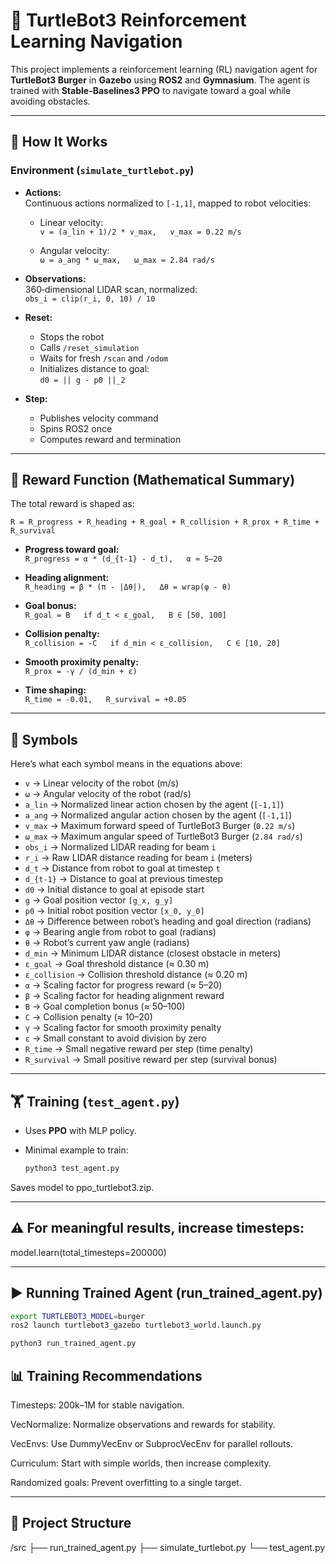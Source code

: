 # 🤖 TurtleBot3 Reinforcement Learning Navigation

This project implements a reinforcement learning (RL) navigation agent for **TurtleBot3 Burger** in **Gazebo** using **ROS2** and **Gymnasium**. The agent is trained with **Stable-Baselines3 PPO** to navigate toward a goal while avoiding obstacles.

---

## 🚀 How It Works

### Environment (`simulate_turtlebot.py`)

- **Actions:**  
  Continuous actions normalized to `[-1,1]`, mapped to robot velocities:

  - Linear velocity:  
    `v = (a_lin + 1)/2 * v_max,   v_max = 0.22 m/s`

  - Angular velocity:  
    `ω = a_ang * ω_max,   ω_max = 2.84 rad/s`

- **Observations:**  
  360‑dimensional LIDAR scan, normalized:  
  `obs_i = clip(r_i, 0, 10) / 10`

- **Reset:**  
  - Stops the robot  
  - Calls `/reset_simulation`  
  - Waits for fresh `/scan` and `/odom`  
  - Initializes distance to goal:  
    `d0 = || g - p0 ||_2`

- **Step:**  
  - Publishes velocity command  
  - Spins ROS2 once  
  - Computes reward and termination  

---

## 🧮 Reward Function (Mathematical Summary)

The total reward is shaped as:

`R = R_progress + R_heading + R_goal + R_collision + R_prox + R_time + R_survival`

- **Progress toward goal:**  
  `R_progress = α * (d_{t-1} - d_t),   α ≈ 5–20`

- **Heading alignment:**  
  `R_heading = β * (π - |Δθ|),   Δθ = wrap(φ - θ)`

- **Goal bonus:**  
  `R_goal = B   if d_t < ε_goal,   B ∈ [50, 100]`

- **Collision penalty:**  
  `R_collision = -C   if d_min < ε_collision,   C ∈ [10, 20]`

- **Smooth proximity penalty:**  
  `R_prox = -γ / (d_min + ε)`

- **Time shaping:**  
  `R_time = -0.01,   R_survival = +0.05`

---

## 🔣 Symbols

Here’s what each symbol means in the equations above:

- `v` → Linear velocity of the robot (m/s)  
- `ω` → Angular velocity of the robot (rad/s)  
- `a_lin` → Normalized linear action chosen by the agent (`[-1,1]`)  
- `a_ang` → Normalized angular action chosen by the agent (`[-1,1]`)  
- `v_max` → Maximum forward speed of TurtleBot3 Burger (`0.22 m/s`)  
- `ω_max` → Maximum angular speed of TurtleBot3 Burger (`2.84 rad/s`)  
- `obs_i` → Normalized LIDAR reading for beam `i`  
- `r_i` → Raw LIDAR distance reading for beam `i` (meters)  
- `d_t` → Distance from robot to goal at timestep `t`  
- `d_{t-1}` → Distance to goal at previous timestep  
- `d0` → Initial distance to goal at episode start  
- `g` → Goal position vector `[g_x, g_y]`  
- `p0` → Initial robot position vector `[x_0, y_0]`  
- `Δθ` → Difference between robot’s heading and goal direction (radians)  
- `φ` → Bearing angle from robot to goal (radians)  
- `θ` → Robot’s current yaw angle (radians)  
- `d_min` → Minimum LIDAR distance (closest obstacle in meters)  
- `ε_goal` → Goal threshold distance (≈ 0.30 m)  
- `ε_collision` → Collision threshold distance (≈ 0.20 m)  
- `α` → Scaling factor for progress reward (≈ 5–20)  
- `β` → Scaling factor for heading alignment reward  
- `B` → Goal completion bonus (≈ 50–100)  
- `C` → Collision penalty (≈ 10–20)  
- `γ` → Scaling factor for smooth proximity penalty  
- `ε` → Small constant to avoid division by zero  
- `R_time` → Small negative reward per step (time penalty)  
- `R_survival` → Small positive reward per step (survival bonus)  

---

## 🏋️ Training (`test_agent.py`)

- Uses **PPO** with MLP policy.
- Minimal example to train:

  ```bash
  python3 test_agent.py
    ```
Saves model to ppo_turtlebot3.zip.

---

## ⚠️ For meaningful results, increase timesteps:
model.learn(total_timesteps=200000)

---

## ▶️ Running Trained Agent (run_trained_agent.py)
```bash
export TURTLEBOT3_MODEL=burger
ros2 launch turtlebot3_gazebo turtlebot3_world.launch.py

python3 run_trained_agent.py

```

## 📊 Training Recommendations
Timesteps: 200k–1M for stable navigation.

VecNormalize: Normalize observations and rewards for stability.

VecEnvs: Use DummyVecEnv or SubprocVecEnv for parallel rollouts.

Curriculum: Start with simple worlds, then increase complexity.

Randomized goals: Prevent overfitting to a single target.

---

## 📂 Project Structure
/src
├── run_trained_agent.py
├── simulate_turtlebot.py
└── test_agent.py